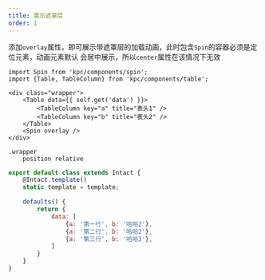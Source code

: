 ```yaml
---
title: 展示遮罩层
order: 1
---
```


添加`overlay`属性，即可展示带遮罩层的加载动画，此时包含`Spin`的容器必须是定位元素，动画元素默认
会居中展示，所以`center`属性在该情况下无效

```vdt
import Spin from 'kpc/components/spin';
import {Table, TableColumn} from 'kpc/components/table';

<div class="wrapper">
    <Table data={{ self.get('data') }}>
        <TableColumn key="a" title="表头1" />
        <TableColumn key="b" title="表头2" />
    </Table>
    <Spin overlay />
</div>
```

```styl
.wrapper
    position relative
```

```js
export default class extends Intact {
    @Intact.template()
    static template = template;

    defaults() {
        return {
            data: [
                {a: '第一行', b: '哈哈2'}, 
                {a: '第二行', b: '哈哈2'},
                {a: '第三行', b: '哈哈3'},
            ]
        }
    }
}
```
